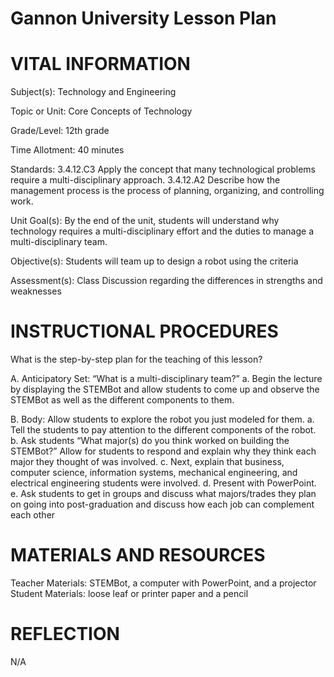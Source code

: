 # Gannon University Lesson Plan
# VITAL INFORMATION
Subject(s): 	Technology and Engineering

Topic or Unit:	Core Concepts of Technology

Grade/Level: 	12th grade

Time Allotment:	40 minutes

Standards:    	3.4.12.C3 Apply the concept that many technological problems require a multi-disciplinary approach.
	3.4.12.A2 Describe how the management process is the process of planning, organizing, and controlling work.

Unit Goal(s):  	By the end of the unit, students will understand why technology requires a multi-disciplinary effort and the duties to manage a multi-disciplinary team.

Objective(s):      Students will team up to design a robot using the criteria

Assessment(s):   Class Discussion regarding the differences in strengths and weaknesses  


# INSTRUCTIONAL PROCEDURES 
What is the step-by-step plan for the teaching of this lesson?

A.	Anticipatory Set: “What is a multi-disciplinary team?”
a.	Begin the lecture by displaying the STEMBot and allow students to come up and observe the STEMBot as well as the different components to them. 

B.	Body:  Allow students to explore the robot you just modeled for them.
a.	Tell the students to pay attention to the different components of the robot.
b.	Ask students “What major(s) do you think worked on building the STEMBot?” Allow for students to respond and explain why they think each major they thought of was involved.
c.	Next, explain that business, computer science, information systems, mechanical engineering, and electrical engineering students were involved. 
d.	Present with PowerPoint. 
e.	Ask students to get in groups and discuss what majors/trades they plan on going into post-graduation and discuss how each job can complement each other


# MATERIALS AND RESOURCES
Teacher Materials:   STEMBot, a computer with PowerPoint, and a projector
Student Materials:   loose leaf or printer paper and a pencil

# REFLECTION
N/A

   

